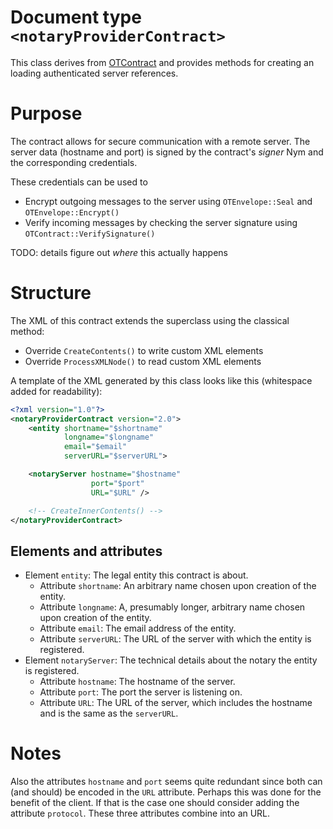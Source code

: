 # Document type `<notaryProviderContract>`

This class derives from [OTContract](OTContract.md) and provides methods for
creating an loading authenticated server references.

# Purpose

The contract allows for secure communication with a remote server. The server
data (hostname and port) is signed by the contract's _signer_ Nym and the
corresponding credentials.

These credentials can be used to

* Encrypt outgoing messages to the server using `OTEnvelope::Seal` and
  `OTEnvelope::Encrypt()`
* Verify incoming messages by checking the server signature using
  `OTContract::VerifySignature()`

TODO: details figure out *where* this actually happens

# Structure

The XML of this contract extends the superclass using the classical method:

* Override `CreateContents()` to write custom XML elements
* Override `ProcessXMLNode()` to read custom XML elements

A template of the XML generated by this class looks like this (whitespace added
for readability):
```xml
<?xml version="1.0"?>
<notaryProviderContract version="2.0">
    <entity shortname="$shortname"
            longname="$longname"
            email="$email"
            serverURL="$serverURL">

    <notaryServer hostname="$hostname"
                  port="$port"
                  URL="$URL" />

    <!-- CreateInnerContents() -->
</notaryProviderContract>
```
## Elements and attributes
* Element `entity`: The legal entity this contract is about.
  * Attribute `shortname`: An arbitrary name chosen upon creation of the entity.
  * Attribute `longname`: A, presumably longer, arbitrary name chosen upon creation of the entity.
  * Attribute `email`: The email address of the entity.
  * Attribute `serverURL`: The URL of the server with which the entity is registered.
* Element `notaryServer`: The technical details about the notary the entity is registered.
  * Attribute `hostname`: The hostname of the server.
  * Attribute `port`: The port the server is listening on.
  * Attribute `URL`: The URL of the server, which includes the hostname and is the same as the `serverURL`.

# Notes
Also the attributes `hostname` and `port` seems quite redundant since both can
(and should) be encoded in the `URL` attribute. Perhaps this was done for the
benefit of the client. If that is the case one should consider adding the
attribute `protocol`. These three attributes combine into an URL.

